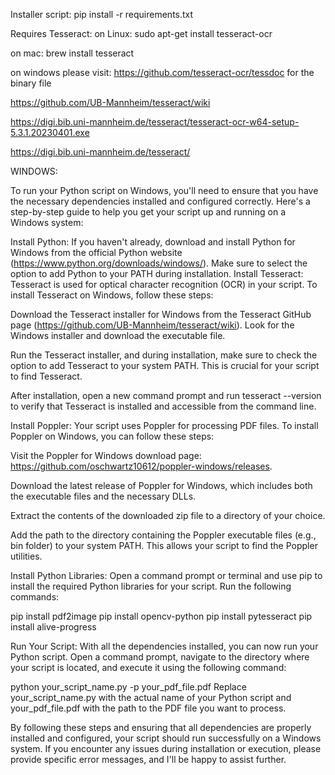 

Installer script:
pip install -r requirements.txt



Requires Tesseract:
on Linux: sudo apt-get install tesseract-ocr

on mac: brew install tesseract

on windows please visit: https://github.com/tesseract-ocr/tessdoc for the binary file

https://github.com/UB-Mannheim/tesseract/wiki


https://digi.bib.uni-mannheim.de/tesseract/tesseract-ocr-w64-setup-5.3.1.20230401.exe

https://digi.bib.uni-mannheim.de/tesseract/




WINDOWS:



To run your Python script on Windows, you'll need to ensure that you have the necessary dependencies installed and configured correctly. Here's a step-by-step guide to help you get your script up and running on a Windows system:

Install Python:
If you haven't already, download and install Python for Windows from the official Python website (https://www.python.org/downloads/windows/). Make sure to select the option to add Python to your PATH during installation.
Install Tesseract:
Tesseract is used for optical character recognition (OCR) in your script. To install Tesseract on Windows, follow these steps:

Download the Tesseract installer for Windows from the Tesseract GitHub page (https://github.com/UB-Mannheim/tesseract/wiki). Look for the Windows installer and download the executable file.

Run the Tesseract installer, and during installation, make sure to check the option to add Tesseract to your system PATH. This is crucial for your script to find Tesseract.

After installation, open a new command prompt and run tesseract --version to verify that Tesseract is installed and accessible from the command line.

Install Poppler:
Your script uses Poppler for processing PDF files. To install Poppler on Windows, you can follow these steps:

Visit the Poppler for Windows download page: https://github.com/oschwartz10612/poppler-windows/releases.

Download the latest release of Poppler for Windows, which includes both the executable files and the necessary DLLs.

Extract the contents of the downloaded zip file to a directory of your choice.

Add the path to the directory containing the Poppler executable files (e.g., bin folder) to your system PATH. This allows your script to find the Poppler utilities.

Install Python Libraries:
Open a command prompt or terminal and use pip to install the required Python libraries for your script. Run the following commands:


pip install pdf2image
pip install opencv-python
pip install pytesseract
pip install alive-progress


Run Your Script:
With all the dependencies installed, you can now run your Python script. Open a command prompt, navigate to the directory where your script is located, and execute it using the following command:

python your_script_name.py -p your_pdf_file.pdf
Replace your_script_name.py with the actual name of your Python script and your_pdf_file.pdf with the path to the PDF file you want to process.

By following these steps and ensuring that all dependencies are properly installed and configured, your script should run successfully on a Windows system. If you encounter any issues during installation or execution, please provide specific error messages, and I'll be happy to assist further.





